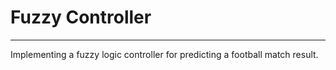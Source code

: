 # Fuzzy Controller
-----------------------------
Implementing a fuzzy logic controller for predicting a football match result.

